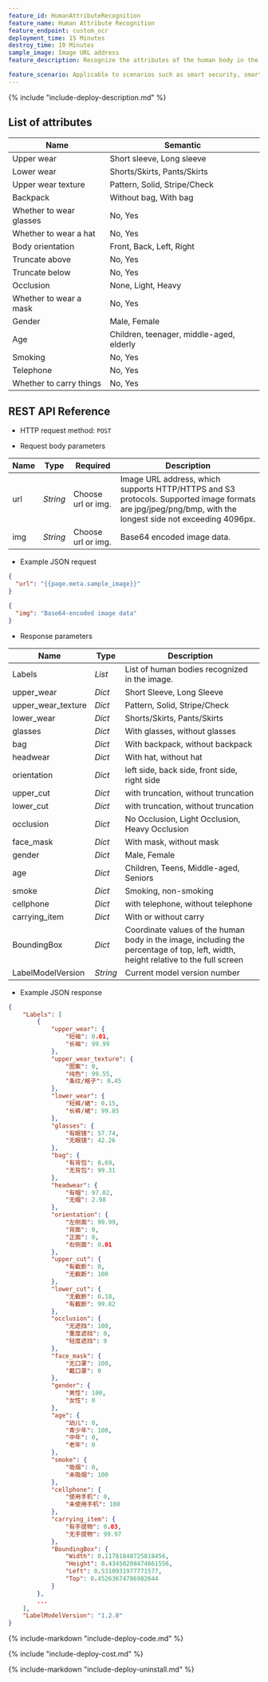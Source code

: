 ```yaml
---
feature_id: HumanAttributeRecognition
feature_name: Human Attribute Recognition
feature_endpoint: custom_ocr
deployment_time: 15 Minutes
destroy_time: 10 Minutes
sample_image: Image URL address
feature_description: Recognize the attributes of the human body in the image, and return the human body position coordinates and attribute analysis in each area, such as the semantic information of 16 attributes such as gender, age, and clothing.

feature_scenario: Applicable to scenarios such as smart security, smart retail, and pedestrian search.
---
```


{%
  include "include-deploy-description.md"
%}

## List of attributes

| Name     | Semantic          |
| ------ | ------------ |
| Upper wear | Short sleeve, Long sleeve |
| Lower wear | Shorts/Skirts, Pants/Skirts |
| Upper wear texture | Pattern, Solid, Stripe/Check |
| Backpack | Without bag, With bag |
| Whether to wear glasses | No, Yes |
| Whether to wear a hat | No, Yes |
| Body orientation | Front, Back, Left, Right |
| Truncate above | No, Yes |
| Truncate below | No, Yes |
| Occlusion | None, Light, Heavy |
| Whether to wear a mask | No, Yes |
| Gender | Male, Female |
| Age | Children, teenager, middle-aged, elderly |
| Smoking | No, Yes |
| Telephone | No, Yes |
| Whether to carry things | No, Yes |

## REST API Reference

- HTTP request method: `POST`

- Request body parameters

| **Name**  | **Type**  | **Required** |  **Description**  |
|----------|-----------|------------|------------|
| url | *String* |Choose url or img.|Image URL address, which supports HTTP/HTTPS and S3 protocols. Supported image formats are jpg/jpeg/png/bmp, with the longest side not exceeding 4096px.|
| img | *String* |Choose url or img.|Base64 encoded image data.|

- Example JSON request

``` json
{
  "url": "{{page.meta.sample_image}}"
}
```

``` json
{
  "img": "Base64-encoded image data"
}
```

- Response parameters

| **Name** | **Type** | **Description**  |
|----------|-----------|------------|
|Labels |*List* |List of human bodies recognized in the image.|
|upper_wear |*Dict* |Short Sleeve, Long Sleeve|
|upper_wear_texture |*Dict* |Pattern, Solid, Stripe/Check|
|lower_wear |*Dict* |Shorts/Skirts, Pants/Skirts|
|glasses |*Dict* |With glasses, without glasses|
|bag |*Dict* |With backpack, without backpack|
|headwear |*Dict* |With hat, without hat|
|orientation |*Dict* |left side, back side, front side, right side|
|upper_cut |*Dict* |with truncation, without truncation|
|lower_cut |*Dict* |with truncation, without truncation|
|occlusion |*Dict* |No Occlusion, Light Occlusion, Heavy Occlusion|
|face_mask |*Dict* |With mask, without mask|
|gender |*Dict* |Male, Female|
|age |*Dict* |Children, Teens, Middle-aged, Seniors|
|smoke |*Dict* |Smoking, non-smoking|
|cellphone |*Dict* |with telephone, without telephone|
|carrying_item |*Dict* |With or without carry|
|BoundingBox |*Dict* |Coordinate values of the human body in the image, including the percentage of top, left, width, height relative to the full screen|
|LabelModelVersion |*String* |Current model version number|

- Example JSON response

``` json
{
    "Labels": [
        {
            "upper_wear": {
                "短袖": 0.01, 
                "长袖": 99.99
            }, 
            "upper_wear_texture": {
                "图案": 0, 
                "纯色": 99.55, 
                "条纹/格子": 0.45
            }, 
            "lower_wear": {
                "短裤/裙": 0.15, 
                "长裤/裙": 99.85
            }, 
            "glasses": {
                "有眼镜": 57.74, 
                "无眼镜": 42.26
            }, 
            "bag": {
                "有背包": 0.69, 
                "无背包": 99.31
            }, 
            "headwear": {
                "有帽": 97.02, 
                "无帽": 2.98
            }, 
            "orientation": {
                "左侧面": 99.99, 
                "背面": 0, 
                "正面": 0, 
                "右侧面": 0.01
            }, 
            "upper_cut": {
                "有截断": 0, 
                "无截断": 100
            }, 
            "lower_cut": {
                "无截断": 0.18, 
                "有截断": 99.82
            }, 
            "occlusion": {
                "无遮挡": 100, 
                "重度遮挡": 0, 
                "轻度遮挡": 0
            }, 
            "face_mask": {
                "无口罩": 100, 
                "戴口罩": 0
            }, 
            "gender": {
                "男性": 100, 
                "女性": 0
            }, 
            "age": {
                "幼儿": 0, 
                "青少年": 100, 
                "中年": 0, 
                "老年": 0
            }, 
            "smoke": {
                "吸烟": 0, 
                "未吸烟": 100
            }, 
            "cellphone": {
                "使用手机": 0, 
                "未使用手机": 100
            }, 
            "carrying_item": {
                "有手提物": 0.03, 
                "无手提物": 99.97
            }, 
            "BoundingBox": {
                "Width": 0.11781848725818456, 
                "Height": 0.43450208474661556, 
                "Left": 0.5310931977771577, 
                "Top": 0.45263674786982644
            }
        }, 
        ...
    ], 
    "LabelModelVersion": "1.2.0"
}
```

{%
  include-markdown "include-deploy-code.md"
%}

{%
  include "include-deploy-cost.md"
%}

{%
  include-markdown "include-deploy-uninstall.md"
%}